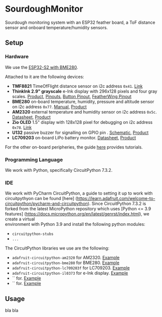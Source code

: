SourdoughMonitor
================
Sourdough monitoring system with an ESP32 feather board, a ToF distance sensor and onboard temperature/humidity sensors.

Setup
-----

### Hardware

We use the [ESP32-S2 with BME280](https://circuitpython.org/board/adafruit_feather_esp32s2_bme280/).

Attached to it are the following devices:

 - **TMF8821** TimeOfFlight distance sensor on i2c address `0x41`. [Link](https://shop.pimoroni.com/products/sparkfun-qwiic-mini-dtof-imager-tmf8821?variant=39880899067987)
 - **ThinkInk 2.9" grayscale** e-Ink display with 296x128 pixels and four gray scales. [Product](https://shop.pimoroni.com/products/adafruit-2-9-grayscale-eink-epaper-display-featherwing-4-level-grayscale?variant=32283947728979), [Pinouts](https://cdn-learn.adafruit.com/assets/assets/000/096/234/original/adafruit_products_FeatherWing_bb.jpg?1603386177), [Button Pinout](https://cdn-learn.adafruit.com/assets/assets/000/104/602/original/eink___epaper_Pinouts_FeatherWing_Buttons.jpg?1631640413), [FeatherWing Pinout](https://cdn-learn.adafruit.com/assets/assets/000/104/601/original/eink___epaper_Pinouts_2.9.jpg?1631640290) 
 - **BME280** on-board temperature, humidity, pressure and altitude sensor on i2c address `0x77`. [Manual](https://ae-bst.resource.bosch.com/media/_tech/media/datasheets/BST-BME280-DS002.pdf), [Product](https://shop.pimoroni.com/products/bme280-breakout?variant=29420960677971)
 - **AM2320** external temperature and humidity sensor on i2c address `0x5c`. [Datasheet](https://akizukidenshi.com/download/ds/aosong/AM2320.pdf), [Product](https://shop.pimoroni.com/products/digital-temperature-and-humidity-sensor?variant=35611648138)
 - **Zio OLED** 1.5" display with 128x128 pixel for debugging on i2c address `0x78`. [Link](https://www.sparkfun.com/products/15890)
 - **U132** passive buzzer for signalling on GPIO pin <tbd>. [Schematic](https://cdn.shopify.com/s/files/1/0174/1800/products/buzzer_sch_01_1500x1500.jpg?v=1640774058), [Product](https://shop.pimoroni.com/products/passive-buzzer-unit?variant=39618442297427)
 - **LC709203** on-board LiPo battery monitor. [Datasheet](https://cdn-learn.adafruit.com/assets/assets/000/094/597/original/LC709203F-D.PDF?1599248750), [Product](https://learn.adafruit.com/adafruit-esp32-s2-tft-feather/i2c-on-board-sensor)

For the other on-board peripheries, the guide [here](https://learn.adafruit.com/adafruit-esp32-s2-feather/circuitpython-essentials) provides tutorials.

### Programming Language

We work with Python, specifically CircuitPython 7.3.2.

### IDE

We work with PyCharm CircuitPython, a guide to setting it up to work with circuitpythyon can be found  [here]
(https://learn.adafruit.com/welcome-to-circuitpython/pycharm-and-circuitpython).
Since CircuitPython 7.3.2 is forked from the latest MicroPython repository which
uses [Python <= 3.9 features] (https://docs.micropython.org/en/latest/genrst/index.html), we create a virtual  
environment with Python 3.9 and install the following python modules:

- `circuitpython-stubs`
- `...`

The CircuitPython libraries we use are the following:

- `adafruit-circuitpython-am2320` for AM2320. [Example](https://github.com/adafruit/Adafruit_CircuitPython_AM2320/blob/main/examples/am2320_simpletest.py)
- `adafruit-circuitpython-bme280` for BME280. [Example](https://github.com/adafruit/Adafruit_CircuitPython_BME280/blob/main/examples/bme280_normal_mode.py)
- `adafruit-circuitpython-lc709203f` for LC709203. [Example](https://github.com/adafruit/Adafruit_CircuitPython_LC709203F/blob/main/examples/lc709203f_simpletest.py)
- `adafruit-circuitpython-il0373` for e-Ink display. [Example](https://github.com/adafruit/Adafruit_CircuitPython_IL0373/blob/main/examples/il0373_2.9_grayscale.py)
- `` for. [Example]()
- `` for. [Example]()


Usage
-----

bla bla
